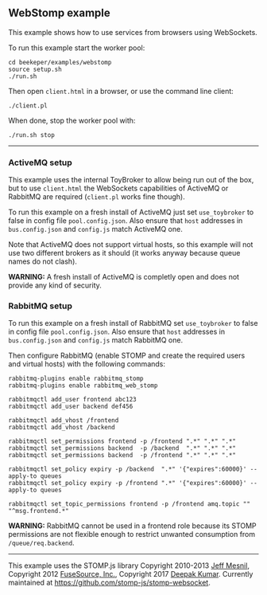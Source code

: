 ## WebStomp example

This example shows how to use services from browsers using WebSockets.


To run this example start the worker pool:
```
cd beekeper/examples/webstomp
source setup.sh
./run.sh
```
Then open `client.html` in a browser, or use the command line client:
```
./client.pl
```
When done, stop the worker pool with:
```
./run.sh stop
```

---

### ActiveMQ setup

This example uses the internal ToyBroker to allow being run out of the box, but to use `client.html` the WebSockets capabilities of ActiveMQ or RabbitMQ are required (`client.pl` works fine though).

To run this example on a fresh install of ActiveMQ just set `use_toybroker` to false in config file `pool.config.json`. Also ensure that `host` addresses in `bus.config.json` and `config.js` match ActiveMQ one.

Note that ActiveMQ does not support virtual hosts, so this example will not use two different brokers as it should (it works anyway because queue names do not clash).

**WARNING:** A fresh install of ActiveMQ is completly open and does not provide any kind of security.


### RabbitMQ setup

To run this example on a fresh install of RabbitMQ set `use_toybroker` to false in config file
`pool.config.json`. Also ensure that `host` addresses in `bus.config.json` and `config.js` match RabbitMQ one.

Then configure RabbitMQ (enable STOMP and create the required users and virtual hosts) with the following commands:

```
rabbitmq-plugins enable rabbitmq_stomp
rabbitmq-plugins enable rabbitmq_web_stomp

rabbitmqctl add_user frontend abc123
rabbitmqctl add_user backend def456

rabbitmqctl add_vhost /frontend
rabbitmqctl add_vhost /backend

rabbitmqctl set_permissions frontend -p /frontend ".*" ".*" ".*"
rabbitmqctl set_permissions backend  -p /backend  ".*" ".*" ".*"
rabbitmqctl set_permissions backend  -p /frontend ".*" ".*" ".*"

rabbitmqctl set_policy expiry -p /backend  ".*" '{"expires":60000}' --apply-to queues
rabbitmqctl set_policy expiry -p /frontend ".*" '{"expires":60000}' --apply-to queues

rabbitmqctl set_topic_permissions frontend -p /frontend amq.topic "" "^msg.frontend.*"
```
**WARNING:** RabbitMQ cannot be used in a frontend role because its STOMP permissions are not flexible enough to restrict unwanted consumption from `/queue/req.backend`.

---

This example uses the STOMP.js library Copyright 2010-2013 [Jeff Mesnil](http://jmesnil.net/), Copyright 2012 [FuseSource, Inc.](http://fusesource.com), Copyright 2017 [Deepak Kumar](https://www.kreatio.com).
Currently maintained at <https://github.com/stomp-js/stomp-websocket>.
